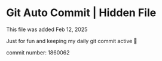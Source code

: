 # Git Auto Commit | Hidden File

This file was added Feb 12, 2025

Just for fun and keeping my daily git commit active 🤪

commit number: 1860062
